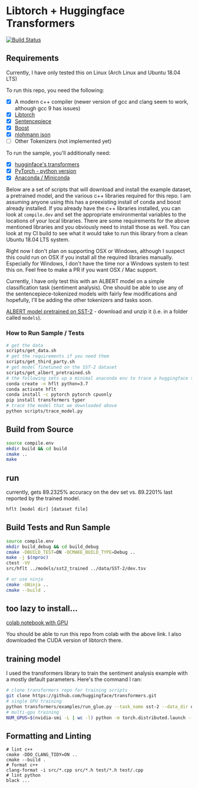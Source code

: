 # Libtorch + Huggingface Transformers

[![Build Status](https://travis-ci.org/dhpollack/huggingface_libtorch.svg?branch=master)](https://travis-ci.org/dhpollack/huggingface_libtorch)

## Requirements

Currently, I have only tested this on Linux (Arch Linux and Ubuntu 18.04 LTS)

To run this repo, you need the following:  

- [x] A modern c++ compiler (newer version of gcc and clang seem to work, although gcc 9 has issues)
- [x] [Libtorch](https://pytorch.org)  
- [x] [Sentencepiece](https://github.com/google/sentencepiece)  
- [x] [Boost](https://boost.org)  
- [x] [nlohmann json](https://github.com/nlohmann/json)  
- [ ] Other Tokenizers (not implemented yet)  

To run the sample, you'll additionally need:  

- [x] [hugginface's transformers](https://github.com/huggingface/transformers)  
- [x] [PyTorch - python version](https://pytorch.org)
- [x] [Anaconda / Miniconda](https://docs.conda.io/en/latest/miniconda.html)

Below are a set of scripts that will download and install the example dataset, a pretrained model, and the various c++ libraries required for this repo.  I am assuming anyone using this has a preexisting install of conda and boost already installed.  If you already have the c++ libraries installed, you can look at `compile.dev` and set the appropriate environmental variables to the locations of your local libraries.  There are some requirements for the above mentioned libraries and you obviously need to install those as well.  You can look at my CI build to see what it would take to run this library from a clean Ubuntu 18.04 LTS system.  

Right now I don't plan on supporting OSX or Windows, although I suspect this could run on OSX if you install all the required libraries manually.  Especially for Windows, I don't have the time nor a Windows system to test this on.  Feel free to make a PR if you want OSX / Mac support.  

Currently, I have only test this with an ALBERT model on a simple classification task (sentiment analysis).  One should be able to use any of the sentencepiece-tokenized models with fairly few modifications and hopefully, I'll be adding the other tokenizers and tasks soon.  

[ALBERT model pretrained on SST-2](https://drive.google.com/open?id=1i0rr-ogZ2MDYPpUMBsg-2PV7zVddivJ0) - download and unzip it (i.e. in a folder called `models`).  

### How to Run Sample / Tests

```sh
# get the data
scripts/get_data.sh
# get the requirements if you need them
scripts/get_third_party.sh
# get model finetuned on the SST-2 dataset
scripts/get_albert_pretrained.sh
# the following sets up a minimal anaconda env to trace a huggingface transformers model
conda create -n hflt python=3.7
conda activate hflt
conda install -c pytorch pytorch cpuonly
pip install transformers typer
# trace the model that we downloaded above
python scripts/trace_model.py
```

## Build from Source

```sh
source compile.env
mkdir build && cd build
cmake ..
make
```

## run
currently, gets 89.2325% accuracy on the dev set vs. 89.2201% last reported by the trained model.

```sh
hflt [model dir] [dataset file]
```

## Build Tests and Run Sample

```sh
source compile.env
mkdir build_debug && cd build_debug
cmake -DBUILD_TEST=ON -DCMAKE_BUILD_TYPE=Debug ..
make -j $(nproc)
ctest -VV
src/hflt ../models/sst2_trained ../data/SST-2/dev.tsv
```

```sh
# or use ninja
cmake -GNinja ..
cmake --build .
```

## too lazy to install...

[colab notebook with GPU](https://colab.research.google.com/drive/1TFZbXhiGBtcWVH3ir9Hb1gLGcJyxzTNS)

You should be able to run this repo from colab with the above link.  I also downloaded the CUDA version of libtorch there.

## training model

I used the transformers library to train the sentiment analysis example with a mostly default parameters.  Here's the command I ran:

```sh
# clone transformers repo for training scripts
git clone https://github.com/huggingface/transformers.git
# single GPU training
python transformers/examples/run_glue.py --task_name sst-2 --data_dir data/SST-2 --model_type albert --model_name_or_path albert-base-v1 --save_steps 5000 --output_dir output --do_train --do_eval --evaluate_during_training --per_gpu_train_batch_size 32 --overwrite_output_dir
# multi-gpu training
NUM_GPUS=$(nvidia-smi -L | wc -l) python -m torch.distributed.launch --nproc_per_node ${NUM_GPUS} transformers/examples/run_glue.py --task_name sst-2 --data_dir data/SST-2 --model_type albert --model_name_or_path albert-base-v1 --save_steps 5000 --output_dir output --do_train --do_eval --evaluate_during_training --per_gpu_train_batch_size 32 --overwrite_output_dir
```

## Formatting and Linting

```
# lint c++
cmake -DDO_CLANG_TIDY=ON ..
cmake --build .
# format c++
clang-format -i src/*.cpp src/*.h test/*.h test/.cpp
# lint python
black ...
```
